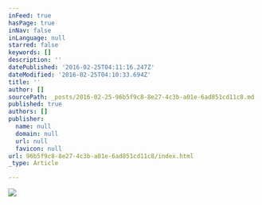 ```yaml
---
inFeed: true
hasPage: true
inNav: false
inLanguage: null
starred: false
keywords: []
description: ''
datePublished: '2016-02-25T04:11:16.247Z'
dateModified: '2016-02-25T04:10:33.694Z'
title: ''
author: []
sourcePath: _posts/2016-02-25-96b5f9c8-8e27-4c3b-a01e-6ad851cd11c8.md
published: true
authors: []
publisher:
  name: null
  domain: null
  url: null
  favicon: null
url: 96b5f9c8-8e27-4c3b-a01e-6ad851cd11c8/index.html
_type: Article

---
```

![](https://the-grid-user-content.s3-us-west-2.amazonaws.com/2148366e-36c1-4e8c-90af-e6ba0ae73073.PNG)
